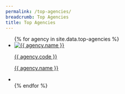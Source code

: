 ```yaml
---
permalink: /top-agencies/
breadcrumb: Top Agencies
title: Top Agencies
---
```


<ul class="block-grid">
{% for agency in site.data.top-agencies %}
  <li class="grid-item">
       <a href={{ agency.website }}>
        <img src="{{ agency.image-url }}" alt="{{ agency.name }}" />
        <p>{{ agency.code }}</p>
        <p>{{ agency.name }}</p>
       </a>
    </li>
    <li class="grid-item filler"></li>
{% endfor %}
</ul>

